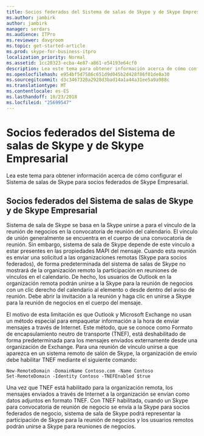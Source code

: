 ```yaml
---
title: Socios federados del Sistema de salas de Skype y de Skype Empresarial
ms.author: jambirk
author: jambirk
manager: serdars
ms.audience: ITPro
ms.reviewer: davgroom
ms.topic: get-started-article
ms.prod: skype-for-business-itpro
localization_priority: Normal
ms.assetid: 1cc20323-ecba-4e87-a861-e54193e64cf0
description: Lea este tema para obtener información acerca de cómo configurar el Sistema de salas de Skype para socios federados de Skype Empresarial.
ms.openlocfilehash: e954bf5d7586c651d9d045b2d428f86f01de8a30
ms.sourcegitcommit: d3c3467320a2928d3bad14a1a44a31ee5a9a988c
ms.translationtype: MT
ms.contentlocale: es-ES
ms.lasthandoff: 10/23/2018
ms.locfileid: "25699547"
---
```

# <a name="skype-room-system-and-skype-for-business-federated-partners"></a>Socios federados del Sistema de salas de Skype y de Skype Empresarial
 
Lea este tema para obtener información acerca de cómo configurar el Sistema de salas de Skype para socios federados de Skype Empresarial.
  
## <a name="skype-room-system-and-skype-for-business-federated-partners"></a>Socios federados del Sistema de salas de Skype y de Skype Empresarial

Sistema de sala de Skype se basa en la Skype unirse a para el vínculo de la reunión de negocios en la convocatoria de reunión del calendario. El vínculo de unión generalmente se encuentra en el cuerpo de una convocatoria de reunión. Sin embargo, sistema de sala de Skype depende de este vínculo a estar presentes en las propiedades MAPI del mensaje. Cuando esta reunión es enviar una solicitud a las organizaciones remotas (Skype para socios federados), de forma predeterminada del sistema de salas de Skype no mostrará de la organización remoto la participación en reuniones de vínculos en el calendario. De hecho, los usuarios de Outlook en la organización remota podrán unirse a la Skype para la reunión de negocios con un clic derecho del calendario al elemento o desde dentro del aviso de reunión. Debe abrir la invitación a la reunión y haga clic en unirse a Skype para la reunión de negocios en el cuerpo del mensaje. 
  
El motivo de esta limitación es que Outlook y Microsoft Exchange no usan un método especial para empaquetar información a la hora de enviar mensajes a través de Internet. Este método, que se conoce como Formato de encapsulamiento neutro de transporte (TNEF), está deshabilitado de forma predeterminada para los mensajes enviados externamente desde una organización de Exchange. Para una reunión de vínculo unirse a que aparezca en un sistema remoto de salón de Skype, la organización de envío debe habilitar TNEF mediante el siguiente comando:
  
```
New-RemoteDomain -DomainName Contoso.com -Name Contoso
Set-RemoteDomain -Identity Contoso -TNEFEnabled $true
```

Una vez que TNEF está habilitado para la organización remota, los mensajes enviados a través de Internet a la organización se envían como datos adjuntos en formato TNEF. Con TNEF habilitada, cuando un Skype para convocatoria de reunión de negocio se envía a la Skype para socios federados de negocio, sistema de sala de Skype podrá representar la participación de Skype para la reunión de negocios y los usuarios remotos podrán unirse a Skype para reuniones de negocios. 